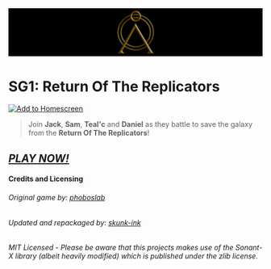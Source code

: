 <img src="./img/readme_banner.png" alt="SG1: Return Of The Replicators"/>

# SG1: Return Of The Replicators


[![Add to Homescreen](https://siasky.net/CADKZ7bTyVRjMmyMnEsUKDidqdmdaNHaJP25cp_3YGQlkg)](https://homescreen.hns.siasky.net/#/skylink/AQBHlfViZErCILTSEE9jS35_m3Rbw4XZosIwmYWuHqS6wQ)



> Join **Jack**, **Sam**, **Teal'c** and **Daniel** as they battle to save the galaxy from the **Return Of The Replicators**!




## *[PLAY NOW!](siasky.net/AQB-98WxxtM-1q4EnL5VODBGHiE7oHxBido4XxVwD4Hajw)*


#### Credits and Licensing
###### Original game by: [phoboslab](https://github.com/phoboslab/underrun)
###### Updated and repackaged by: [skunk-ink](https://github.com/skunk-ink/sg1-rotr)
###### MIT Licensed - *Please be aware that this projects makes use of the Sonant-X library (albeit heavily modified) which is published under the zlib license.*
